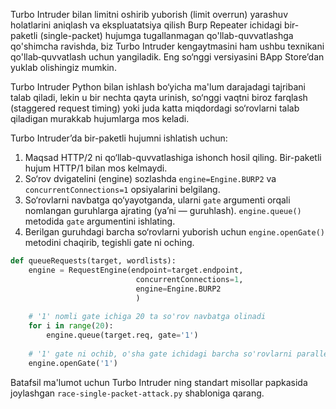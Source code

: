 Turbo Intruder bilan limitni oshirib yuborish (limit overrun) yarashuv holatlarini aniqlash va ekspluatatsiya qilish
Burp Repeater ichidagi bir-paketli (single-packet) hujumga tugallanmagan qo'llab-quvvatlashga qo'shimcha ravishda, biz Turbo Intruder kengaytmasini ham ushbu texnikani qo'llab‑quvvatlash uchun yangiladik. Eng so‘nggi versiyasini BApp Store’dan yuklab olishingiz mumkin.

Turbo Intruder Python bilan ishlash bo‘yicha ma'lum darajadagi tajribani talab qiladi, lekin u bir nechta qayta urinish, so‘nggi vaqtni biroz farqlash (staggered request timing) yoki juda katta miqdordagi so‘rovlarni talab qiladigan murakkab hujumlarga mos keladi.

Turbo Intruder’da bir-paketli hujumni ishlatish uchun:

1. Maqsad HTTP/2 ni qo‘llab-quvvatlashiga ishonch hosil qiling. Bir-paketli hujum HTTP/1 bilan mos kelmaydi.
2. So‘rov dvigatelini (engine) sozlashda `engine=Engine.BURP2` va `concurrentConnections=1` opsiyalarini belgilang.
3. So‘rovlarni navbatga qo‘yayotganda, ularni `gate` argumenti orqali nomlangan guruhlarga ajrating (ya’ni — guruhlash). `engine.queue()` metodida `gate` argumentini ishlating.
4. Berilgan guruhdagi barcha so‘rovlarni yuborish uchun `engine.openGate()` metodini chaqirib, tegishli gate ni oching.

```python
def queueRequests(target, wordlists):
    engine = RequestEngine(endpoint=target.endpoint,
                            concurrentConnections=1,
                            engine=Engine.BURP2
                            )
    
    # '1' nomli gate ichiga 20 ta so'rov navbatga olinadi
    for i in range(20):
        engine.queue(target.req, gate='1')
    
    # '1' gate ni ochib, o'sha gate ichidagi barcha so'rovlarni parallel yuboring
    engine.openGate('1')
```

Batafsil ma'lumot uchun Turbo Intruder ning standart misollar papkasida joylashgan `race-single-packet-attack.py` shabloniga qarang.
